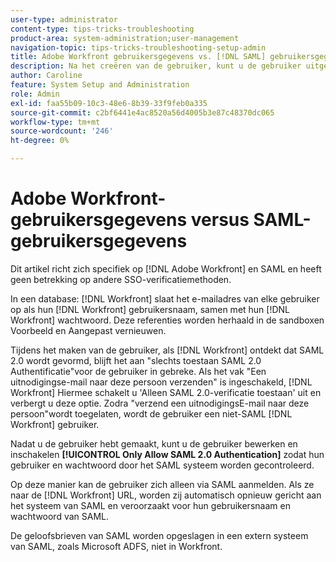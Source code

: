 ```yaml
---
user-type: administrator
content-type: tips-tricks-troubleshooting
product-area: system-administration;user-management
navigation-topic: tips-tricks-troubleshooting-setup-admin
title: Adobe Workfront gebruikersgegevens vs. [!DNL SAML] gebruikersgegevens
description: Na het creëren van de gebruiker, kunt u de gebruiker uitgeven en "slechts toestaan SAML 2.0 Authentificatie"toelaten zodat hun gebruiker en wachtwoord door het systeem van SAML worden gecontroleerd. Als deze optie is ingeschakeld, mag de gebruiker zich alleen aanmelden via SAML. Als ze naar de [!DNL Workfront] URL, worden zij automatisch opnieuw gericht aan het systeem van SAML en veroorzaakt voor hun gebruikersnaam en wachtwoord van SAML.
author: Caroline
feature: System Setup and Administration
role: Admin
exl-id: faa55b09-10c3-48e6-8b39-33f9feb0a335
source-git-commit: c2bf6441e4ac8520a56d4005b3e87c48370dc065
workflow-type: tm+mt
source-wordcount: '246'
ht-degree: 0%

---
```


# Adobe Workfront-gebruikersgegevens versus SAML-gebruikersgegevens

Dit artikel richt zich specifiek op [!DNL Adobe Workfront] en SAML en heeft geen betrekking op andere SSO-verificatiemethoden.

In een database: [!DNL Workfront] slaat het e-mailadres van elke gebruiker op als hun [!DNL Workfront] gebruikersnaam, samen met hun [!DNL Workfront] wachtwoord. Deze referenties worden herhaald in de sandboxen Voorbeeld en Aangepast vernieuwen.

Tijdens het maken van de gebruiker, als [!DNL Workfront] ontdekt dat SAML 2.0 wordt gevormd, blijft het aan &quot;slechts toestaan SAML 2.0 Authentificatie&quot;voor de gebruiker in gebreke. Als het vak &quot;Een uitnodigingse-mail naar deze persoon verzenden&quot; is ingeschakeld, [!DNL Workfront] Hiermee schakelt u &#39;Alleen SAML 2.0-verificatie toestaan&#39; uit en verbergt u deze optie. Zodra &quot;verzend een uitnodigingsE-mail naar deze persoon&quot;wordt toegelaten, wordt de gebruiker een niet-SAML [!DNL Workfront] gebruiker.

Nadat u de gebruiker hebt gemaakt, kunt u de gebruiker bewerken en inschakelen **[!UICONTROL Only Allow SAML 2.0 Authentication]** zodat hun gebruiker en wachtwoord door het SAML systeem worden gecontroleerd.

Op deze manier kan de gebruiker zich alleen via SAML aanmelden. Als ze naar de [!DNL Workfront] URL, worden zij automatisch opnieuw gericht aan het systeem van SAML en veroorzaakt voor hun gebruikersnaam en wachtwoord van SAML.

De geloofsbrieven van SAML worden opgeslagen in een extern systeem van SAML, zoals Microsoft ADFS, niet in Workfront.
